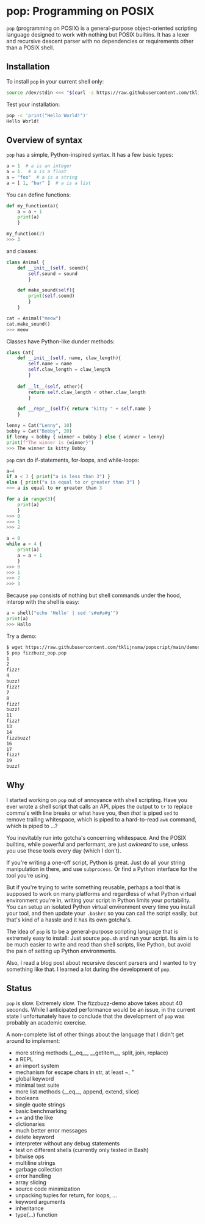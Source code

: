 # pop: Programming on POSIX

`pop` (programming on POSIX) is a general-purpose object-oriented scripting language designed to work with nothing but POSIX builtins. It has a lexer and recursive descent parser with no dependencies or requirements other than a POSIX shell.


## Installation

To install `pop` in your current shell only:

```bash
source /dev/stdin <<< "$(curl -s https://raw.githubusercontent.com/tklijnsma/popscript/main/pop.sh)"
```

Test your installation:

```bash
pop -c 'print("Hello World!")'
Hello World!
```


## Overview of syntax

`pop` has a simple, Python-inspired syntax. It has a few basic types:

```python
a = 1  # a is an integer
a = 1.  # a is a float
a = "foo"  # a is a string
a = [ 1, "bar" ]  # a is a list
```

You can define functions:

```python
def my_function(a){
    a = a + 1
    print(a)
    }

my_function(2)
>>> 3
```

and classes:

```python
class Animal {
    def __init__(self, sound){
        self.sound = sound
        }

    def make_sound(self){
        print(self.sound)
        }
    }

cat = Animal("meow")
cat.make_sound()
>>> meow
```

Classes have Python-like dunder methods:

```python
class Cat{
    def __init__(self, name, claw_length){
        self.name = name
        self.claw_length = claw_length
        }
    
    def __lt__(self, other){
        return self.claw_length < other.claw_length
        }

    def __repr__(self){ return "kitty " + self.name }
    }

lenny = Cat("Lenny", 10)
bobby = Cat("Bobby", 20)
if lenny < bobby { winner = bobby } else { winner = lenny}
print(f"The winner is {winner}")
>>> The winner is kitty Bobby
```


`pop` can do if-statements, for-loops, and while-loops:

```python
a=4
if a < 3 { print("a is less than 3") }
else { print("a is equal to or greater than 3") }
>>> a is equal to or greater than 3
```

```python
for a in range(3){
    print(a)
    }
>>> 0
>>> 1
>>> 2
```

```python
a = 0
while a < 4 {
    print(a)
    a = a + 1
    }
>>> 0
>>> 1
>>> 2
>>> 3
```

Because `pop` consists of nothing but shell commands under the hood, interop with the shell is easy:

```python
a = shell("echo 'Hello' | sed 's#e#a#g'")
print(a)
>>> Hallo
```

Try a demo:

```bash
$ wget https://raw.githubusercontent.com/tklijnsma/popscript/main/demos/fizzbuzz_oop.pop
$ pop fizzbuzz_oop.pop
1
2
fizz!
4
buzz!
fizz!
7
8
fizz!
buzz!
11
fizz!
13
14
fizzbuzz!
16
17
fizz!
19
buzz!
```

## Why

I started working on `pop` out of annoyance with shell scripting. Have you ever wrote a shell script that calls an API, pipes the output to `tr` to replace comma's with line breaks or what have you, then _that_ is piped `sed` to remove trailing whitespace, which is piped to a hard-to-read `awk` command, which is piped to ...?

You inevitably run into gotcha's concerning whitespace. And the POSIX builtins, while powerful and performant, are just _awkward_ to use, unless you use these tools every day (which I don't).

If you're writing a one-off script, Python is great. Just do all your string manipulation in there, and use `subprocess`. Or find a Python interface for the tool you're using.

But if you're trying to write something reusable, perhaps a tool that is supposed to work on many platforms and regardless of what Python virtual environment you're in, writing your script in Python limits your portability. You can setup an isolated Python virtual environment every time you install your tool, and then update your `.bashrc` so you can call the script easily, but that's kind of a hassle and it has its own gotcha's.

The idea of `pop` is to be a general-purpose scripting language that is extremely easy to install: Just source `pop.sh` and run your script. Its aim is to be much easier to write and read than shell scripts, like Python, but avoid the pain of setting up Python environments.

Also, I read a blog post about recursive descent parsers and I wanted to try something like that. I learned a lot during the development of `pop`.


## Status

`pop` is slow. Extremely slow. The fizzbuzz-demo above takes about 40 seconds. While I anticipated performance would be an issue, in the current state I unfortunately have to conclude that the development of `pop` was probably an academic exercise.

A non-complete list of other things about the language that I didn't get around to implement:

- more string methods (\_\_eq__, \_\_getitem__, split, join, replace)
- a REPL
- an import system
- mechanism for escape chars in str, at least \~, \"
- global keyword
- minimal test suite
- more list methods (\_\_eq__, append, extend, slice)
- booleans
- single quote strings
- basic benchmarking
- += and the like
- dictionaries
- much better error messages
- delete keyword
- interpreter without any debug statements
- test on different shells (currently only tested in Bash)
- bitwise ops
- multiline strings
- garbage collection
- error handling
- array slicing
- source code minimization
- unpacking tuples for return, for loops, ...
- keyword arguments
- inheritance
- type(...) function
